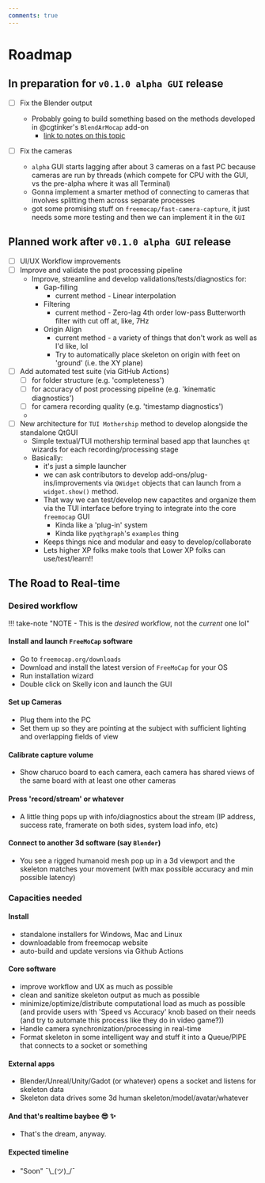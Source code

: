 ```yaml
---
comments: true
---
```


# Roadmap 

## In preparation for `v0.1.0 alpha GUI` release 
- [ ] Fix the Blender output
    - Probably going to build something based on the methods developed in @cgtinker's `BlendArMocap` add-on
      - [link to notes on this topic](https://github.com/freemocap/notes_plans_scratchpad/blob/main/works_in_progress_notes/2022-11-13_blender_addon.md)

- [ ] Fix the cameras
    - `alpha` GUI starts lagging after about 3 cameras on a fast PC because cameras are run by threads (which compete for CPU with the GUI, vs the pre-alpha where it was all Terminal)
    - Gonna implement a smarter method of connecting to cameras that involves splitting them across separate processes
    - got some promising stuff on `freemocap/fast-camera-capture`, it just needs some more testing and then we can implement it in the `GUI`

## Planned work **after** `v0.1.0 alpha GUI` release
- [ ] UI/UX Workflow improvements
- [ ] Improve and validate the post processing pipeline
    - Improve, streamline and develop validations/tests/diagnostics for: 
        - Gap-filling 
            - current method - Linear interpolation
        - Filtering 
            - current method - Zero-lag 4th order low-pass Butterworth filter with cut off at, like, 7Hz
        - Origin Align 
            - current method - a variety of things that don't work as well as I'd like, lol
            - Try to automatically place skeleton on origin with feet on 'ground' (i.e. the XY plane)            
- [ ] Add automated test suite (via GitHub Actions)
    - [ ] for folder structure (e.g. 'completeness')
    - [ ] for accuracy of post processing pipeline (e.g. 'kinematic diagnostics')
    - [ ] for camera recording quality (e.g. 'timestamp diagnostics')
    - 
- [ ] New architecture for `TUI Mothership` method to develop alongside the standalone QtGUI
    - Simple textual/TUI mothership terminal based app that launches `qt` wizards for each recording/processing stage
    - Basically:
      - it's just a simple launcher
      - we can ask contributors to develop add-ons/plug-ins/improvements via `QWidget` objects that can launch from a `widget.show()` method. 
      - That way we can test/develop new capactites and organize them via the TUI interface before trying to integrate into the core `freemocap` GUI
        - Kinda like a 'plug-in' system
        - Kinda like `pyqthgraph`'s `examples` thing
      - Keeps things nice and modular and easy to develop/collaborate
      - Lets higher XP folks make tools that Lower XP folks can use/test/learn!!



## The Road to Real-time

### Desired workflow

!!! take-note "NOTE - This is the *desired* workflow, not the *current* one lol"


#### Install and launch `FreeMoCap` software 
  - Go to `freemocap.org/downloads`
  - Download and install the latest version of `FreeMoCap` for your OS  
  - Run installation wizard 
  - Double click on Skelly icon and launch the GUI
#### Set up Cameras
  - Plug them into the PC
  - Set them up so they are pointing at the subject with sufficient lighting and overlapping fields of view
#### Calibrate capture volume
  - Show charuco board to each camera, each camera has shared views of the same board with at least one other cameras
#### Press 'record/stream' or whatever 
  - A little thing pops up with info/diagnostics about the stream (IP address, success rate, framerate on both sides, system load info, etc)
#### Connect to another 3d software (say `Blender`)
  - You see a rigged humanoid mesh pop up in a 3d viewport and the skeleton matches your movement (with max possible accuracy and min possible latency)

### Capacities needed
#### Install
- standalone installers for Windows, Mac and Linux
- downloadable from freemocap website
- auto-build and update versions via Github Actions
   
#### Core software

  - improve workflow and UX as much as possible
  - clean and sanitize skeleton output as much as possible
  - minimize/optimize/distribute computational load as much as possible (and provide users with 'Speed vs Accuracy' knob based on their needs (and try to automate this process like they do in video game?))
  - Handle camera synchronization/processing in real-time
  - Format skeleton in some intelligent way and stuff it into a Queue/PIPE that connects to a socket or something
#### External apps
- Blender/Unreal/Unity/Gadot (or whatever) opens a socket and listens for skeleton data
- Skeleton data drives some 3d human skeleton/model/avatar/whatever

#### And that's realtime baybee :sunglasses: :sparkles:

- That's the dream, anyway.

#### Expected timeline 
- "Soon" ¯\\\_(ツ)_/¯ 
